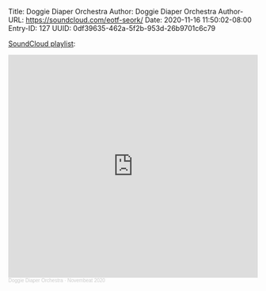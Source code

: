 Title: Doggie Diaper Orchestra
Author: Doggie Diaper Orchestra
Author-URL: https://soundcloud.com/eotf-seork/
Date: 2020-11-16 11:50:02-08:00
Entry-ID: 127
UUID: 0df39635-462a-5f2b-953d-26b9701c6c79

[SoundCloud playlist](https://soundcloud.com/eotf-seork/sets/novembeat-2020):

<iframe width="100%" height="450" scrolling="no" frameborder="no" allow="autoplay" src="https://w.soundcloud.com/player/?url=https%3A//api.soundcloud.com/playlists/1155287392&color=%23ff5500&auto_play=false&hide_related=false&show_comments=true&show_user=true&show_reposts=false&show_teaser=true"></iframe><div style="font-size: 10px; color: #cccccc;line-break: anywhere;word-break: normal;overflow: hidden;white-space: nowrap;text-overflow: ellipsis; font-family: Interstate,Lucida Grande,Lucida Sans Unicode,Lucida Sans,Garuda,Verdana,Tahoma,sans-serif;font-weight: 100;"><a href="https://soundcloud.com/eotf-seork" title="Doggie Diaper Orchestra" target="_blank" style="color: #cccccc; text-decoration: none;">Doggie Diaper Orchestra</a> · <a href="https://soundcloud.com/eotf-seork/sets/novembeat-2020" title="Novembeat 2020" target="_blank" style="color: #cccccc; text-decoration: none;">Novembeat 2020</a></div>